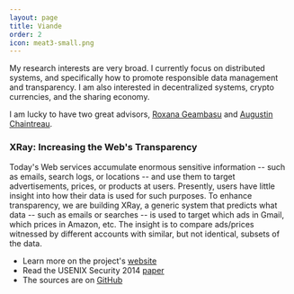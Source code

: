 ```yaml
---
layout: page
title: Viande
order: 2
icon: meat3-small.png
---
```


<p class="message">
My research interests are very broad. I currently focus on distributed systems,
and specifically how to promote responsible data management and transparency.
I am also interested in decentralized systems, crypto currencies, and the
sharing economy.
</p>

I am lucky to have two great advisors, [Roxana
Geambasu](http://www.cs.columbia.edu/~roxana/) and [Augustin
Chaintreau](http://www.cs.columbia.edu/~augustin/).

### <a name="xray"></a> XRay: Increasing the Web's Transparency

Today's Web services accumulate enormous
sensitive information -- such as emails, search logs, or locations -- and use
them to target advertisements, prices, or products at users. Presently, users
have little insight into how their data is used for such purposes. To enhance
transparency, we are building XRay, a generic system that predicts what data --
such as emails or searches -- is used to target which ads in Gmail, which prices
in Amazon, etc.
The insight is to compare ads/prices witnessed by different accounts with
similar, but not identical, subsets of the data.

* Learn more on the project's [website](http://xray.cs.columbia.edu)
* Read the USENIX Security 2014
  [paper](http://mathias.lecuyer.me/xray/public/usenix14lecuyer.pdf)
* The sources are on [GitHub](https://github.com/matlecu/xray)
